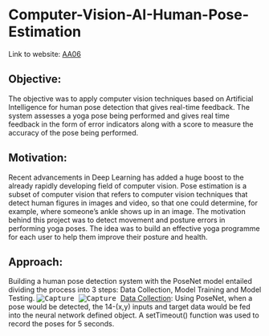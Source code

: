 # Computer-Vision-AI-Human-Pose-Estimation

Link to website: <a href="https://vatsalshreekant.github.io/Computer-Vision-AI-Human-Pose-Estimation/index.html" target="_blank" title="AA06">AA06</a> 

## Objective: 
The objective was to apply computer vision techniques based on Artificial Intelligence  for human pose detection that gives real-time feedback. The system assesses a yoga pose being performed and gives real time feedback in the form of error indicators along with a score to measure the accuracy of the pose being performed.

## Motivation:
Recent advancements in Deep Learning has added a huge boost to the already rapidly developing field of computer vision. Pose estimation is a subset of computer vision that refers to computer vision techniques that detect human figures in images and video, so that one could determine, for example, where someone’s ankle shows up in an image. The motivation behind this project was to detect movement and posture errors in performing yoga poses. The idea was to build an effective yoga programme for each user to help them improve their posture and health.

## Approach:
Building a human pose detection system with the PoseNet model entailed dividing the process into 3 steps: Data Collection, Model Training and Model Testing. 
<kbd>
![Capture](https://user-images.githubusercontent.com/32462270/117875952-c5d3b780-b270-11eb-8ff0-0ff24d2180e9.PNG)
</kbd>
<kbd>
![Capture](https://user-images.githubusercontent.com/32462270/117876193-12b78e00-b271-11eb-907d-939103d29c03.PNG)
</kbd>
<ins>Data Collection</ins>: Using PoseNet, when a pose would be detected, the 14-(x,y) inputs and target data would be fed into the neural network defined object. A setTimeout() function was used to record the poses for 5 seconds.
  
